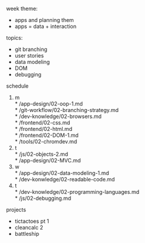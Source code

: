 week theme:  
  * apps and planning them  
  * apps = data + interaction  
  
topics:  
  * git branching  
  * user stories  
  * data modeling  
  * DOM  
  * debugging  
  
schedule  
  1. m  
    * /app-design/02-oop-1.md  
    * /git-workflow/02-branching-strategy.md  
    * /dev-knowledge/02-browsers.md  
    * /frontend/02-css.md  
    * /frontend/02-html.md  
    * /frontend/02-DOM-1.md  
    * /tools/02-chromdev.md  
  2. t  
    * /js/02-objects-2.md  
    * /app-design/02-MVC.md  
  3. w  
    * /app-design/02-data-modeling-1.md  
    * /dev-konwledge/02-readable-code.md  
  4. t  
    * /dev-knowledge/02-programming-languages.md  
    * /js/02-debugging.md  
  
projects  
  * tictactoes pt 1  
  * cleancalc 2  
  * battleship  
